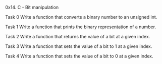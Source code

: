 0x14. C - Bit manipulation

Task 0 Write a function that converts a binary number to an unsigned int.

Task 1 Write a function that prints the binary representation of a number.

Task 2 Write a function that returns the value of a bit at a given index.

Task 3 Write a function that sets the value of a bit to 1 at a given index.

Task 4 Write a function that sets the value of a bit to 0 at a given index.


